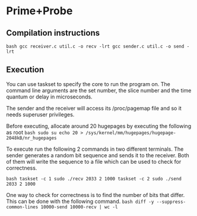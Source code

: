 # Prime+Probe

## Compilation instructions
`bash
gcc receiver.c util.c -o recv -lrt
gcc sender.c util.c -o send -lrt
`
## Execution
You can use taskset to specify the core to run the program on.
The command line arguments are the set number, the slice number and the time quantum or delay in microseconds.

The sender and the receiver will access its /proc/pagemap file and so it needs superuser privileges.

Before executing, allocate around 20 hugepages by executing the following as root
`bash
sudo su
echo 20 > /sys/kernel/mm/hugepages/hugepage-2048kB/nr_hugepages
`

To execute run the following 2 commands in two different terminals.
The sender generates a random bit sequence and sends it to the receiver. Both of them will write the sequence to a file which can be used to check for correctness.

`bash
taskset -c 1 sudo ./recv 2033 2 1000
taskset -c 2 sudo ./send 2033 2 1000
`

One way to check for correctness is to find the number of bits that differ. This can be done with the following command.
`bash
diff -y --suppress-common-lines 10000-send 10000-recv | wc -l
`

